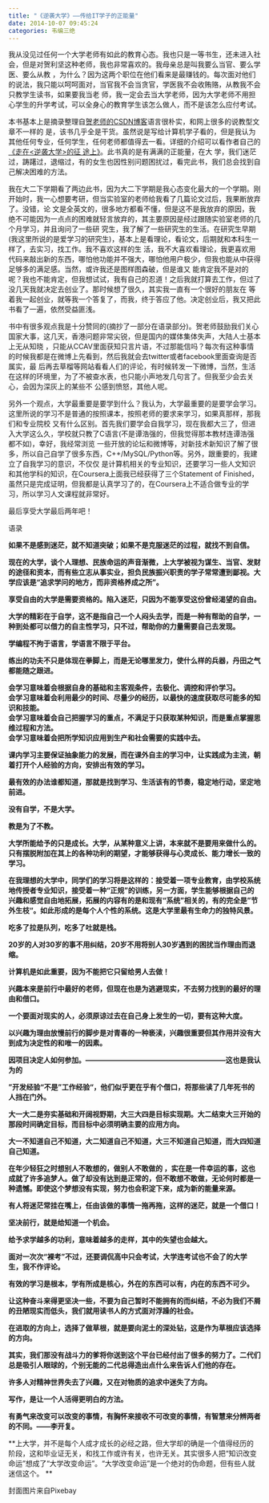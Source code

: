 ```yaml
---
title: "《逆袭大学》——传给IT学子的正能量"
date: 2014-10-07 09:45:24
categories: 韦编三绝
---
```

我从没见过任何一个大学老师有如此的教育心态。我也只是一等书生，还未进入社会，但是对贺利坚这种老师，我也非常喜欢的。我母亲总是叫我要么当官、要么学医、要么从教
，为什么？因为这两个职位在他们看来是最赚钱的。每次面对他们的说法，我只能以呵呵面对，当官我不会当贪官，学医我不会收贿赂，从教我不会只教学生读书，如果要我当老
师，我一定会去当大学老师，因为大学老师不用担心学生的升学考试，可以全身心的教育学生该怎么做人，而不是该怎么应付考试。

本书基本上是摘录整理自[贺老师的CSDN博客](http://blog.csdn.net/sxhelijian/)语言很朴实，和网上很多的说教型文章不一样的
是，该书几乎全是干货。虽然说是写给计算机学子看的，但是我认为其他任何专业，任何学生，任何老师都值得去一看。详细的介绍可以看作者自己的[《走在<逆袭大学>的征
途上》](http://blog.csdn.net/sxhelijian/article/details/21276999)。此书真的是有满满的正能量，在大
学，我们迷茫过，踌躇过，退缩过，有的女生也因性别问题困扰过，看完此书，我们总会找到自己解决困难的方法。

我在大二下学期看了两边此书，因为大二下学期是我心态变化最大的一个学期。刚开始时，我一心想要考研，但当实验室的老师给我看了几篇论文过后，我果断放弃了。没错，论
文是全英文的，很多地方都看不懂，但是这不是我放弃的原因，我绝不可能因为一点点的困难就轻言放弃的，其主要原因是经过跟随实验室老师的几个月学习，并且询问了一些研
究生，我了解了一些研究生的生活。在研究生早期(我这里所说的是爱学习的研究生)，基本上是看理论，看论文，后期就和本科生一样了，去实习，找工作。我不喜欢这样的生
活，我不大喜欢看理论，我更喜欢用代码来敲出新的东西，哪怕他功能并不强大，哪怕他用户极少，但我也能从中获得足够多的满足感。当然，或许我还是图样图森破，但是谁又
能肯定我不是对的呢？我也不能肯定，但我想试试，我有自己的忍道！之后我就打算去工作，但过了没几天我就决定去创业了。那时候想了很久，其实我一直有一个很好的朋友在
等着我一起创业，就等我一个答复了，而我，终于答应了他。决定创业后，我又把此书看了一遍，依然受益匪浅。

书中有很多观点我是十分赞同的(摘抄了一部分在语录部分)。贺老师鼓励我们关心国家大事，这几天，香港问题非常尖锐，但是国内的媒体集体失声，大陆人士基本上无从知晓
，只能从CCAV里面获知只言片语，不过那能信吗？每次有这种事情的时候我都是在微博上先看到，然后我就会去twitter或者facebook里面查询是否属实，最
后再去草榴等网站看看人们的评论，有时候转发一下微博，当然，生活在这样的环境里，为了不被查水表，也只能小声地发几句言了。但我至少会去关心，会因为深灰上的某些不
公感到愤怒，其他人呢。

另外一个观点，大学最重要是要学到什么？我认为，大学最重要的是要学会学习。这里所说的学习不是普通的按照课本，按照老师的要求来学习，如果真那样，那我们和专业院校
又有什么区别。首先我们要学会自我学习，现在我都大三了，但进入大学这么久，学校就只教了C语言(不是谭浩强的，但我觉得那本教材连谭浩强都不如)，幸好，我经常浏览
一些开放的论坛和微博等，对新技术新知识了解了很多，所以自己自学了很多东西，C++/MySQL/Python等。另外，跟重要的，我建立了自我学习的意识，不仅仅
是计算机相关的专业知识，还要学习一些人文知识和其他学科的知识，在Coursera上面我已经获得了三个Statement of
Finished，虽然只是完成证明，但我都是认真学习了的，在Coursera上不适合做专业的学习，所以学习人文课程就非常好。

最后享受大学最后两年吧！

语录

**如果不是感到迷茫，就不知道突破；如果不是克服迷茫的过程，就找不到自信。**

**现在的大学，谈个人理想、民族命运的声音渐微，上大学被视为谋生、当官、发财的途径和资本，而有些立志从事实业，担负民族振兴职责的学子常常遭到鄙视。大学应该是“追求学问的地方，而非资格养成之所”。**

**享受自由的大学是需要资格的。陷入迷茫，只因为不能享受这份曾经渴望的自由。**

**大学的精彩在于自学，这不是指自己一个人闷头去学，而是一种有帮助的自学，一种到处都可以借力的自主性学习，只不过，帮助你的力量需要自己去发现。**

**学编程不拘于语言，学语言不限于平台。**

**练出的功夫不只是体现在拳脚上，而是无论哪里发力，使什么样的兵器，丹田之气都能随之跟进。**

**会学习意味着会根据自身的基础和主客观条件，去极化、调控和评价学习。**  
**会学习意味着会利用最少的时间、尽量少的经历，以最快的速度获取尽可能多的知识和技能。**  
**会学习意味着会自己把握学习的重点，不满足于只获取某种知识，而是重点掌握思维过程和方法。**  
**会学习意味着会把所学知识应用到生产和社会需要的实践中去。**

**课内学习主要保证抽象能力的发展，而在课外自主的学习中，让实践成为主流，朝着打开个人经验的方向，安排出有效的学习。**

**最有效的办法谁都知道，那就是找到学习、生活该有的节奏，稳定地行动，坚定地前进。**

**没有自学，不是大学。**

**教是为了不教。**

**大学所能给予的只是成长。大学，从某种意义上讲，本来就不是要用来做什么的。只有摆脱附加在其上的各种功利的期望，才能够获得与心灵成长、能力增长一致的学习。**

**在我理想的大学中，同学们的学习将是这样的：接受着一项专业教育，由学校系统地传授者专业知识，接受着一种“正规”的训练，另一方面，学生能够根据自己的兴趣和感觉自由地拓展，拓展的内容有的是和现有“系统”相关的，有的完全是”节外生枝“。如此形成的是每个人个性的系统。这是大学里最有生命力的独特风景。**

**吃多了拉是队列，吃多了吐就是栈。**

**20岁的人对30岁的事不用纠结，20岁不用将别人30岁遇到的困扰当作理由而退缩。**

**计算机是如此重要，因为不能把它只留给男人去做！**

**兴趣本来是前行中最好的老师，但现在也是为逃避现实，不去努力找到的最好的理由和借口。**

**一个要面对现实的人，必须原谅过去在自己身上发生的一切，要有这种大度。**

**以兴趣为理由放慢前行的脚步是对青春的一种亵渎，兴趣很重要但其作用并没有大到成为决定性的和唯一的因素。**

**因项目决定人如何参加。————————————————————这也是我认为的**

**”开发经验“不是”工作经验“，他们似乎更在乎有个借口，将那些读了几年死书的人挡在门外。**

**大一大二是夯实基础和开阔视野期，大三大四是目标实现期。大二结束大三开始的那段时间确定目标，而目标中必须明确主要的应用方向。**

**大一不知道自己不知道，大二知道自己不知道，大三不知道自己知道，而大四知道自己知道。**

**在年少轻狂之时想别人不敢想的，做别人不敢做的 ，实在是一件幸运的事，这也成就了许多追梦人。做了却没有达到是正常的，但不敢想不敢做，无论何时都是一种遗憾。即使这个梦想没有实现，努力也会积淀下来，成为新的能量来源。**

**有人将迷茫常挂在嘴上，任由该做的事情一拖再拖，这样的迷茫，就是一个借口！**

**坚决前行，就是给知道一个机会。**

**给予求学越多的功利，意味着越多的走样，其中的失望也会越大。**

**面对一次次“裸考”不过，还要调侃高中只会考试，大学连考试也不会了的大学生，我不作评论。**

**有效的学习是根本，学有所成是核心，外在的东西可以有，内在的东西不可少。**

**让这种奋斗来得更坚决一些，不要为自己暂时不能拥有的而纠结，不必为我们不屑的丑陋现实而低头，我们就用读书人的方式面对浮躁的社会。**

**在进取的方向上，选择了做草根，就是要向泥土的深处钻，这是作为草根应该选择的方向。**

**其实，我们那没有战斗力的爹将你送到这个平台已经付出了很多的努力了。二代们总是吸引人眼球的，个别无能的二代总得造出点什么来告诉人们他的存在。**

**许多人对精神世界失去了兴趣，又在对物质的追求中迷失了方向。**

**写作，是让一个人活得更明白的方法。**

**有勇气来改变可以改变的事情，有胸怀来接收不可改变的事情，有智慧来分辨两者的不同。——李开复。**

**上大学，并不是每个人成才成长的必经之路，但大学却的确是一个值得经历的阶段，这和毕业证无关，和找工作或许有关，也许无关。其实很多人把“知识改变命运”想成了“大学改变命运”。“大学改变命运”是一个绝对的伪命题，但有些人就迷信这个。 **

封面图片来自Pixebay
